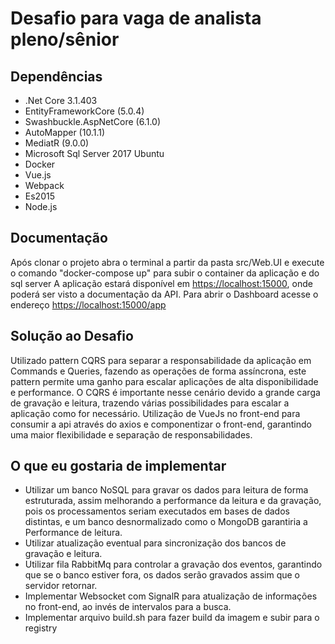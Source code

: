 # Desafio para vaga de analista pleno/sênior

## Dependências

* .Net Core 3.1.403
* EntityFrameworkCore (5.0.4)
* Swashbuckle.AspNetCore (6.1.0)
* AutoMapper (10.1.1)
* MediatR (9.0.0)
* Microsoft Sql Server 2017 Ubuntu
* Docker
* Vue.js
* Webpack
* Es2015
* Node.js

## Documentação

Após clonar o projeto abra o terminal a partir da pasta src/Web.UI e execute o comando "docker-compose up" para subir o container da aplicação e do sql server
A aplicação estará disponível em [https://localhost:15000](https://localhost:15000), onde poderá ser visto a documentação da API.
Para abrir o Dashboard acesse o endereço [https://localhost:15000/app](https://localhost:15000/app)

## Solução ao Desafio

Utilizado pattern CQRS para separar a responsabilidade da aplicação em Commands e Queries, fazendo as operações de forma assíncrona, este pattern permite uma ganho para escalar aplicações de alta disponibilidade e performance.
O CQRS é importante nesse cenário devido a grande carga de gravação e leitura, trazendo várias possibilidades para escalar a aplicação como for necessário.
Utilização de VueJs no front-end para consumir a api através do axios e componentizar o front-end, garantindo uma maior flexibilidade e separação de responsabilidades.

## O que eu gostaria de implementar

* Utilizar um banco NoSQL para gravar os dados para leitura de forma estruturada, assim melhorando a performance da leitura e da gravação, pois os processamentos seriam executados em bases de dados distintas, e um banco desnormalizado como o MongoDB garantiria a Performance de leitura.
* Utilizar atualização eventual para sincronização dos bancos de gravação e leitura.
* Utilizar fila RabbitMq para controlar a gravação dos eventos, garantindo que se o banco estiver fora, os dados serão gravados assim que o servidor retornar.
* Implementar Websocket com SignalR para atualização de informações no front-end, ao invés de intervalos para a busca.
* Implementar arquivo build.sh para fazer build da imagem e subir para o registry
